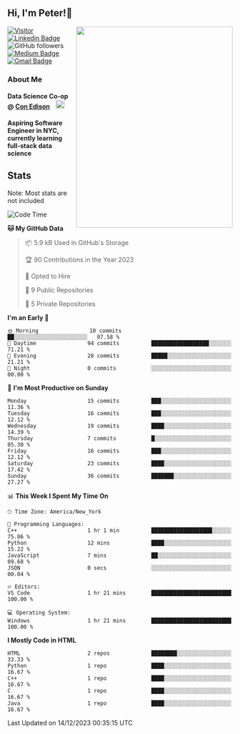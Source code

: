 <h2>Hi, I'm Peter!👋</h2>
<img align='right' src="https://i.pinimg.com/564x/9f/0c/50/9f0c50adeeabe2f0868975a79f18a040.jpg" width="350" height="450">

[![Visitor](https://komarev.com/ghpvc/?username=itspeter&style=flat-square&color=blue)](https://komarev.com/ghpvc/?username=itspeter&style=flat-square&color=blue)
[![Linkedin Badge](https://img.shields.io/badge/-Peter%20Wang-blue?style=flat&logo=Linkedin&logoColor=white&link=https://www.linkedin.com/in/itspeter/)](https://www.linkedin.com/in/itspeter/)
![GitHub followers](https://img.shields.io/github/followers/itspetah?label=Follow&style=social)
[![Medium Badge](https://img.shields.io/badge/-@itspetah-000000?style=flat&labelColor=000000&logo=Medium&link=https://medium.com/@itspetah)](https://medium.com/@itspetah)
[![Gmail Badge](https://img.shields.io/badge/-Peter-c14438?style=flat&logo=Gmail&logoColor=white&link=mailto:itspeterwang3@gmail.com)](mailto:itspeterwang3@gmail.com)

<!--[![Website Badge](https://img.shields.io/badge/-website_url-47CCCC?style=flat&logo=Google-Chrome&logoColor=white&link=website_url)](website_url) -->

### About Me
  <h4>Data Science Co-op @ <a href="https://www.coned.com/">Con Edison</a>
    <img src="https://clipground.com/images/con-edison-logo-8.gif" width="20" style="margin-left: 10px;">
  </h4>
  <h4>Aspiring Software Engineer in NYC, currently learning full-stack data science</h4>
<!--
<details>  
  <summary><h2>🧰 View Technologies & Tools I've Worked With</h2></summary>
  
  ### Programming Languages
  <table>
    <tr>
      <td align="center" width="100" height="100"><img height="50" width="50" src="https://cdn.jsdelivr.net/gh/devicons/devicon/icons/javascript/javascript-original.svg" /><b>JavaScript</b></td>
      <td align="center" width="100" height="100"><img height="50" width="50" src="https://cdn.jsdelivr.net/gh/devicons/devicon/icons/typescript/typescript-original.svg" /><b>TypeScript</b></td>
      <td align="center" width="100" height="100"><img height="50" width="50" src="https://cdn.jsdelivr.net/gh/devicons/devicon/icons/html5/html5-original.svg" /><b>HTML5</b></td>
      <td align="center" width="100" height="100"><img height="50" width="50" src="https://cdn.jsdelivr.net/gh/devicons/devicon/icons/css3/css3-original.svg" /><b>CSS3</b></td>
      <td align="center" width="100" height="100"><img height="50" width="50" src="https://cdn.jsdelivr.net/gh/devicons/devicon/icons/cplusplus/cplusplus-original.svg" /><b>C++</b></td>
      <td align="center" width="100" height="100"><img height="50" width="50" src="https://cdn.jsdelivr.net/gh/devicons/devicon/icons/java/java-original.svg" /><b>Java</b></td>
      <td align="center" width="100" height="100"><img height="50" width="50" src="https://cdn.jsdelivr.net/gh/devicons/devicon/icons/python/python-original.svg" /><b>Python</b></td>
      <td align="center" width="100" height="100"><img height="50" width="50" src="https://cdn.jsdelivr.net/gh/devicons/devicon/icons/php/php-plain.svg" /><b>PHP</b></td>
    </tr>
  </table>

  ### Frameworks and Libraries
  <table>
    <tr>
      <td align="center" width="100" height="100"><img height="50" width="50" src="https://cdn.jsdelivr.net/gh/devicons/devicon/icons/react/react-original.svg" /><b>React.js</b></td>
      <td align="center" width="100" height="100"><img height="50" width="50" src="https://cdn.jsdelivr.net/gh/devicons/devicon/icons/tailwindcss/tailwindcss-plain.svg" /><b>TailwindCSS</b></td>
      <td align="center" width="100" height="100"><img height="50" width="50" src="https://cdn.jsdelivr.net/gh/devicons/devicon/icons/nodejs/nodejs-original.svg" /><b>Node.js</b></td>
      <td align="center" width="100" height="100"><img height="50" width="50" src="https://cdn.jsdelivr.net/gh/devicons/devicon/icons/express/express-original.svg" /><b>Express.js</b></td>
      <td align="center" width="100" height="100"><img height="50" width="50" src="https://cdn.jsdelivr.net/gh/devicons/devicon/icons/nextjs/nextjs-original.svg" /><b>Next.js</b></td>
      <td align="center" width="100" height="100"><img height="50" width="50" src="https://cdn.jsdelivr.net/gh/devicons/devicon/icons/jest/jest-plain.svg" /><b>Jest</b></td>   
    </tr>
  </table>

  ### Databases
   <table>
    <tr>
      <td align="center" width="100" height="100"><img height="50" width="50" src="https://cdn.jsdelivr.net/gh/devicons/devicon/icons/postgresql/postgresql-original.svg" /><b>PostgreSQL</b></td>
      <td align="center" width="100" height="100"><img height="50" width="50" src="https://cdn.jsdelivr.net/gh/devicons/devicon/icons/mysql/mysql-original.svg" /><b>MySQL</b></td>
      <td align="center" width="100" height="100"><img height="50" width="50" src="https://cdn.jsdelivr.net/gh/devicons/devicon/icons/mongodb/mongodb-original.svg" /><b>MongoDB</b></td>
      <td align="center" width="100" height="100"><img height="50" width="50" src="https://cdn.jsdelivr.net/gh/devicons/devicon/icons/sequelize/sequelize-original.svg" /><b>Sequelize</b></td>
    </tr>
  </table>

   ### Tools
   <table>
    <tr>
      <td align="center" width="100" height="100"><img height="50" width="50" src="https://cdn.jsdelivr.net/gh/devicons/devicon/icons/git/git-original.svg" /><br /><b>Git</b></td>
      <td align="center" width="100" height="100"><img height="50" width="50" src="https://devicons.railway.app/i/github-light.svg" /><b>GitHub</b></td>
      <td align="center" width="100" height="100"><img height="50" width="50" src="https://cdn.jsdelivr.net/gh/devicons/devicon/icons/vscode/vscode-original.svg" /><br /><b>VS Code</b></td>
      <td align="center" width="100" height="100"><img height="50" width="50" src="https://cdn.jsdelivr.net/gh/devicons/devicon/icons/npm/npm-original-wordmark.svg" /><b>NPM</b></td>
      <td align="center" width="100" height="100"><img height="50" width="50" src="https://cdn.jsdelivr.net/gh/devicons/devicon/icons/windows8/windows8-original.svg" /><b>Windows</b></td>
      <td align="center" width="100" height="100"><img height="50" width="50" src="https://cdn.jsdelivr.net/gh/devicons/devicon/icons/ubuntu/ubuntu-plain.svg" /><b>Ubuntu</b></td>
      <td align="center" width="100" height="100"><img height="50" width="50" src="https://cdn.jsdelivr.net/gh/devicons/devicon/icons/bash/bash-original.svg" /><b>Bash</b></td>
      <td align="center" width="100" height="100"><img height="50" width="50" src="https://cdn.jsdelivr.net/gh/devicons/devicon/icons/putty/putty-original.svg" /><b>PuTTY</b></td>
      <td align="center" width="100" height="100"><img height="50" width="50" src="https://devicons.railway.app/i/postman.svg" /><b>Postman</b></td>
    </tr>
  </table>
  
</details>

<details>
  -->
  
## Stats
<p>Note: Most stats are not included</p>

<!--START_SECTION:waka-->
![Code Time](http://img.shields.io/badge/Code%20Time-14%20hrs%2030%20mins-blue)

**🐱 My GitHub Data** 

> 📦 5.9 kB Used in GitHub's Storage 
 > 
> 🏆 90 Contributions in the Year 2023
 > 
> 💼 Opted to Hire
 > 
> 📜 9 Public Repositories 
 > 
> 🔑 5 Private Repositories 
 > 
**I'm an Early 🐤** 

```text
🌞 Morning                10 commits          ██░░░░░░░░░░░░░░░░░░░░░░░   07.58 % 
🌆 Daytime                94 commits          ██████████████████░░░░░░░   71.21 % 
🌃 Evening                28 commits          █████░░░░░░░░░░░░░░░░░░░░   21.21 % 
🌙 Night                  0 commits           ░░░░░░░░░░░░░░░░░░░░░░░░░   00.00 % 
```
📅 **I'm Most Productive on Sunday** 

```text
Monday                   15 commits          ███░░░░░░░░░░░░░░░░░░░░░░   11.36 % 
Tuesday                  16 commits          ███░░░░░░░░░░░░░░░░░░░░░░   12.12 % 
Wednesday                19 commits          ████░░░░░░░░░░░░░░░░░░░░░   14.39 % 
Thursday                 7 commits           █░░░░░░░░░░░░░░░░░░░░░░░░   05.30 % 
Friday                   16 commits          ███░░░░░░░░░░░░░░░░░░░░░░   12.12 % 
Saturday                 23 commits          ████░░░░░░░░░░░░░░░░░░░░░   17.42 % 
Sunday                   36 commits          ███████░░░░░░░░░░░░░░░░░░   27.27 % 
```


📊 **This Week I Spent My Time On** 

```text
🕑︎ Time Zone: America/New_York

💬 Programming Languages: 
C++                      1 hr 1 min          ███████████████████░░░░░░   75.06 % 
Python                   12 mins             ████░░░░░░░░░░░░░░░░░░░░░   15.22 % 
JavaScript               7 mins              ██░░░░░░░░░░░░░░░░░░░░░░░   09.68 % 
JSON                     0 secs              ░░░░░░░░░░░░░░░░░░░░░░░░░   00.04 % 

🔥 Editors: 
VS Code                  1 hr 21 mins        █████████████████████████   100.00 % 

💻 Operating System: 
Windows                  1 hr 21 mins        █████████████████████████   100.00 % 
```

**I Mostly Code in HTML** 

```text
HTML                     2 repos             ████████░░░░░░░░░░░░░░░░░   33.33 % 
Python                   1 repo              ████░░░░░░░░░░░░░░░░░░░░░   16.67 % 
C++                      1 repo              ████░░░░░░░░░░░░░░░░░░░░░   16.67 % 
C                        1 repo              ████░░░░░░░░░░░░░░░░░░░░░   16.67 % 
Java                     1 repo              ████░░░░░░░░░░░░░░░░░░░░░   16.67 % 
```




 Last Updated on 14/12/2023 00:35:15 UTC
<!--END_SECTION:waka-->

<!---
itspetah/itspetah is a ✨ special ✨ repository because its `README.md` (this file) appears on your GitHub profile.
You can click the Preview link to take a look at your changes.
--->
